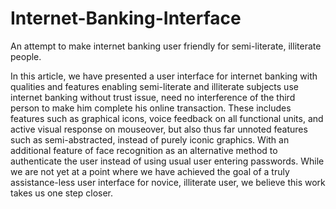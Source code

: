 # Internet-Banking-Interface
An attempt to make internet banking user friendly for semi-literate, illiterate people.

In this article, we have presented a user interface for internet banking with qualities and features enabling semi-literate and
illiterate subjects use internet banking without trust issue, need no interference of the third person to make him complete his online transaction. These includes features such as graphical icons, voice feedback on all functional units, and active visual
response on mouseover, but also thus far unnoted features such as semi-abstracted, instead of purely iconic graphics. With an additional feature of face recognition as an alternative method to authenticate the user instead of using usual user entering passwords. While we are not yet at a point where we have achieved the goal of a truly assistance-less user interface for novice, illiterate user, we believe this work takes us one step closer.
